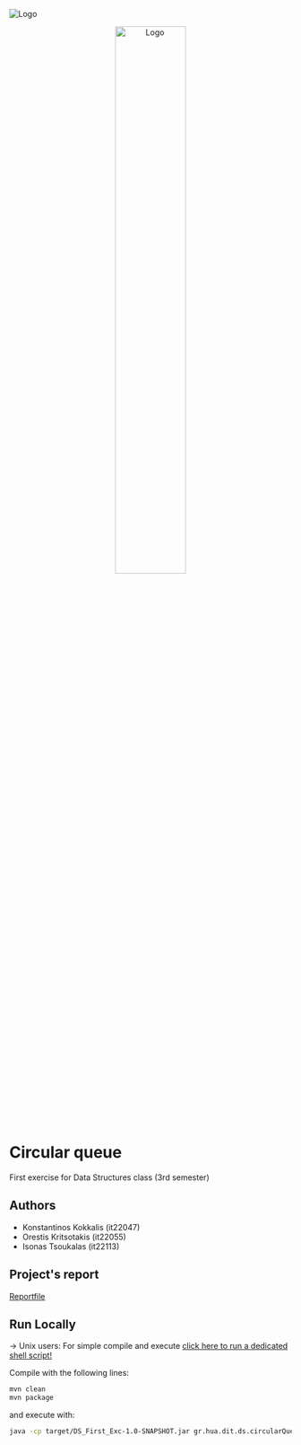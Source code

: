
![Logo](https://www.hua.gr/files/HUA_LOGOS/HUA_Logo_Blue.png)
<div align="center">
<img alt="Logo" src="https://www.dit.hua.gr/images/dit/dit-logo.png" width=50%/>
</div>

# Circular queue

First exercise for Data Structures class (3rd semester)


## Authors

- Konstantinos Kokkalis (it22047)
- Orestis Kritsotakis (it22055)
- Isonas Tsoukalas (it22113)


## Project's report

[Reportfile](report)


## Run Locally
-> Unix users: For simple compile and execute [click here to run a dedicated shell script!](compileAndExecute.sh)  


Compile with the following lines:

```bash
mvn clean
mvn package
```

and execute with: 

```bash
java -cp target/DS_First_Exc-1.0-SNAPSHOT.jar gr.hua.dit.ds.circularQueue.App
```

